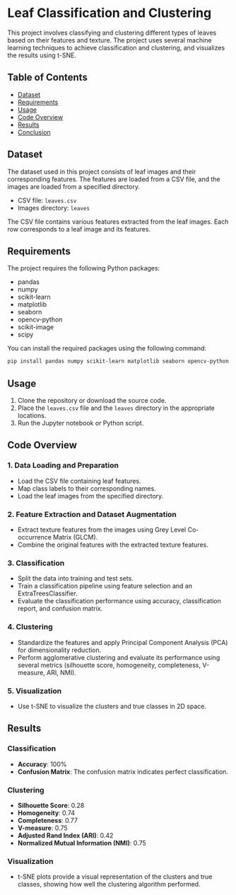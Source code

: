 # Leaf Classification and Clustering

This project involves classifying and clustering different types of leaves based on their features and texture. The project uses several machine learning techniques to achieve classification and clustering, and visualizes the results using t-SNE.

## Table of Contents
- [Dataset](#dataset)
- [Requirements](#requirements)
- [Usage](#usage)
- [Code Overview](#code-overview)
- [Results](#results)
- [Conclusion](#conclusion)

## Dataset

The dataset used in this project consists of leaf images and their corresponding features. The features are loaded from a CSV file, and the images are loaded from a specified directory.

- CSV file: `leaves.csv`
- Images directory: `leaves`

The CSV file contains various features extracted from the leaf images. Each row corresponds to a leaf image and its features.

## Requirements

The project requires the following Python packages:

- pandas
- numpy
- scikit-learn
- matplotlib
- seaborn
- opencv-python
- scikit-image
- scipy

You can install the required packages using the following command:

```bash
pip install pandas numpy scikit-learn matplotlib seaborn opencv-python scikit-image scipy
```

## Usage

1. Clone the repository or download the source code.
2. Place the `leaves.csv` file and the `leaves` directory in the appropriate locations.
3. Run the Jupyter notebook or Python script.

## Code Overview

### 1. Data Loading and Preparation

- Load the CSV file containing leaf features.
- Map class labels to their corresponding names.
- Load the leaf images from the specified directory.

### 2. Feature Extraction and Dataset Augmentation

- Extract texture features from the images using Grey Level Co-occurrence Matrix (GLCM).
- Combine the original features with the extracted texture features.

### 3. Classification

- Split the data into training and test sets.
- Train a classification pipeline using feature selection and an ExtraTreesClassifier.
- Evaluate the classification performance using accuracy, classification report, and confusion matrix.

### 4. Clustering

- Standardize the features and apply Principal Component Analysis (PCA) for dimensionality reduction.
- Perform agglomerative clustering and evaluate its performance using several metrics (silhouette score, homogeneity, completeness, V-measure, ARI, NMI).

### 5. Visualization

- Use t-SNE to visualize the clusters and true classes in 2D space.

## Results

### Classification

- **Accuracy**: 100%
- **Confusion Matrix**: The confusion matrix indicates perfect classification.

### Clustering

- **Silhouette Score**: 0.28
- **Homogeneity**: 0.74
- **Completeness**: 0.77
- **V-measure**: 0.75
- **Adjusted Rand Index (ARI)**: 0.42
- **Normalized Mutual Information (NMI)**: 0.75

### Visualization

- t-SNE plots provide a visual representation of the clusters and true classes, showing how well the clustering algorithm performed.
